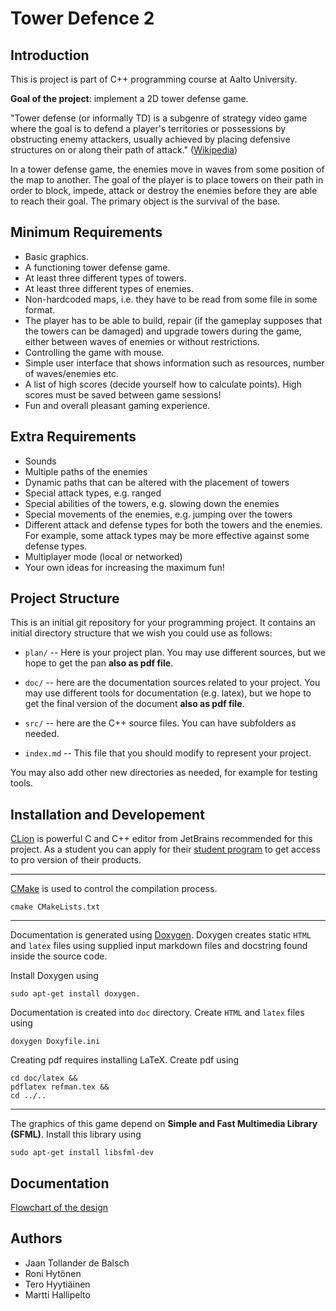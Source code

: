 # Tower Defence 2
## Introduction
This is project is part of C++ programming course at Aalto University. 

**Goal of the project**: implement a 2D tower defense game.

"Tower defense (or informally TD) is a subgenre of strategy video game where the
 goal is to defend a player's territories or possessions by obstructing enemy 
 attackers, usually achieved by placing defensive structures on or along their 
 path of attack." ([Wikipedia](https://en.wikipedia.org/wiki/Tower_defense))

In a tower defense game, the enemies move in waves from some position of the map 
to another. The goal of the player is to place towers on their path in order to 
block, impede, attack or destroy the enemies before they are able to reach 
their goal. The primary object is the survival of the base.


## Minimum Requirements
- Basic graphics.
- A functioning tower defense game.
- At least three different types of towers.
- At least three different types of enemies.
- Non-hardcoded maps, i.e. they have to be read from some file in some format.
- The player has to be able to build, repair (if the gameplay supposes that the towers can be damaged) and upgrade towers during the game, either between waves of enemies or without restrictions.
- Controlling the game with mouse.
- Simple user interface that shows information such as resources, number of waves/enemies etc.
- A list of high scores (decide yourself how to calculate points). High scores must be saved between game sessions!
- Fun and overall pleasant gaming experience.


## Extra Requirements
- Sounds
- Multiple paths of the enemies
- Dynamic paths that can be altered with the placement of towers
- Special attack types, e.g. ranged
- Special abilities of the towers, e.g. slowing down the enemies
- Special movements of the enemies, e.g. jumping over the towers
- Different attack and defense types for both the towers and the enemies. For example, some attack types may be more effective against some defense types.
- Multiplayer mode (local or networked)
- Your own ideas for increasing the maximum fun!



## Project Structure
This is an initial git repository for your programming project.
It contains an initial directory structure that we wish you could
use as follows:

  * `plan/` -- Here is your project plan. You may use different sources,
    but we hope to get the pan **also as pdf file**.

  * `doc/` -- here are the documentation sources related to your project.
    You may use different tools for documentation (e.g. latex),
    but we hope to get the final version of the document
    **also as pdf file**.

  * `src/` -- here are the C++ source files. You can have subfolders as needed.

  * `index.md` -- This file that you should modify to represent
    your project.

You may also add other new directories as needed, for example
for testing tools.


## Installation and Developement
[CLion](https://www.jetbrains.com/clion/) is powerful C and C++ editor from JetBrains recommended for this project. As a student you can apply for their [student program](https://www.jetbrains.com/student/) to get access to pro version of their products.

----

[CMake](https://cmake.org/) is used to control the compilation process.

```
cmake CMakeLists.txt
```

----

Documentation is generated using [Doxygen](https://www.stack.nl/~dimitri/doxygen/index.html). Doxygen creates static `HTML` and `latex` files using supplied input markdown files and docstring found inside the source code.

Install Doxygen using
```
sudo apt-get install doxygen.
```

Documentation is created into `doc` directory. Create `HTML` and `latex` files using
```
doxygen Doxyfile.ini
```

Creating pdf requires installing LaTeX. Create pdf using
```
cd doc/latex &&
pdflatex refman.tex &&
cd ../..
```


----

The graphics of this game depend on **Simple and Fast Multimedia Library (SFML)**. Install this library using

```
sudo apt-get install libsfml-dev
```

## Documentation
[Flowchart of the design](https://drive.google.com/file/d/1J8dBdwPWzzVpeGQODwca3JnyztVp2T0z/view?usp=sharing)



## Authors

- Jaan Tollander de Balsch
- Roni Hytönen
- Tero Hyytiäinen
- Martti Hallipelto
